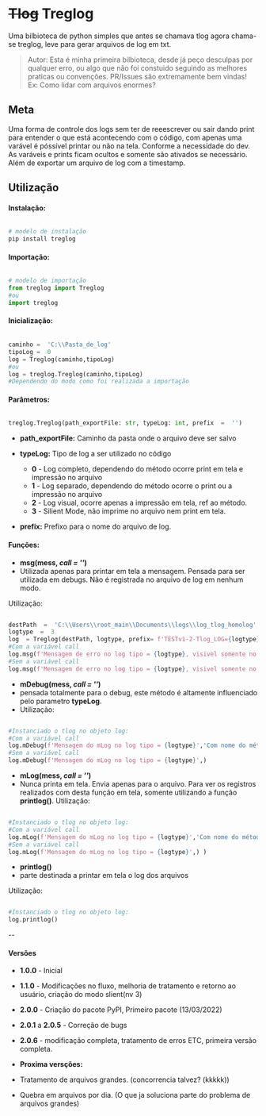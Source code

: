 
# ~~Tlog~~ Treglog 

Uma bilbioteca de python simples que antes se chamava tlog agora chama-se treglog, leve para gerar arquivos de log em txt. 

> Autor: Esta é minha primeira bilbioteca, desde já peço desculpas por qualquer erro, ou algo que não foi constuido seguindo as melhores praticas ou convenções. PR/Issues são extremamente bem vindas! Ex: Como lidar com arquivos enormes?

## Meta

Uma forma de controle dos logs sem ter de reeescrever ou sair dando print para entender o que está acontecendo com o código, com apenas uma varável é póssível printar ou não na tela. Conforme a necessidade do dev. As varáveis e prints ficam ocultos e somente são ativados se necessário. Além de exportar um arquivo de log com a timestamp.
  

## Utilização

#### **Instalação:**

~~~python

# modelo de instalação
pip install treglog

~~~

#### **Importação:**
~~~python

# modelo de importação
from treglog import Treglog
#ou
import treglog 

~~~
#### **Inicialização:**
~~~python

caminho =  'C:\\Pasta_de_log'
tipoLog =  0
log = Treglog(caminho,tipoLog)
#ou
log = treglog.Treglog(caminho,tipoLog)
#Dependendo do modo como foi realizada a importação

~~~

  

#### **Parâmetros:**

~~~python

treglog.Treglog(path_exportFile: str, typeLog: int, prefix  =  '')

~~~

*  **path_exportFile:** Caminho da pasta onde o arquivo deve ser salvo

*  **typeLog:** Tipo de log a ser utilizado no código
    *  **0** - Log completo, dependendo do método ocorre print em tela e impressão no arquivo
    *  **1** - Log separado, dependendo do método ocorre o print ou a impressão no arquivo
    *  **2** - Log visual, ocorre apenas a impressão em tela, ref ao método.
    *  **3** - Silient Mode, não imprime no arquivo nem print em tela.
* **prefix:** Prefixo para o nome do arquivo de log.


#### **Funções:**

*  **msg(mess, *call = ''*)**
* Utilizada apenas para printar em tela a mensagem. Pensada para ser utilizada em debugs. Não é registrada no arquivo de log em nenhum modo.

Utilização:
~~~python

destPath  =  'C:\\Users\\root_main\\Documents\\logs\\log_tlog_homolog'
logtype  =  3
log  = Treglog(destPath, logtype, prefix= f'TESTv1-2-Tlog_LOG={logtype}')
#Com a variável call
log.msg(f'Mensagem de erro no log tipo = {logtype}, visivel somente no tipo 2','Com o Nome do método especificado')
#Sem a variável call
log.msg(f'Mensagem de erro no log tipo = {logtype}, visivel somente no tipo 2')

~~~

  

* **mDebug(mess, *call  =  ''*)**
* pensada totalmente para o debug, este método é altamente influenciado pelo parametro **typeLog**.
* Utilização:
~~~python

#Instanciado o tlog no objeto log:
#Com a variável call
log.mDebug(f'Mensagem do mLog no log tipo = {logtype}','Com nome do método')
#Sem a variável call
log.mDebug(f'Mensagem do mLog no log tipo = {logtype}',) 

~~~

  

* **mLog(mess, *call  =  ''*)**
* Nunca printa em tela. Envia apenas para o arquivo. Para ver os registros realizados com desta função em tela, somente utilizando a função **printlog()**.
Utilização:
~~~python

#Instanciado o tlog no objeto log:
#Com a variável call
log.mLog(f'Mensagem do mLog no log tipo = {logtype}','Com nome do método')
#Sem a variável call
log.mLog(f'Mensagem do mLog no log tipo = {logtype}',) )

~~~

  

*  **printlog()**
*  parte destinada a printar em tela o log dos arquivos

Utilização:

~~~python

#Instanciado o tlog no objeto log:
log.printlog()

~~~

  

--

#### **Versões**

*  **1.0.0** - Inicial
*  **1.1.0** - Modificações no fluxo, melhoria de tratamento e retorno ao usuário, criação do modo slient(nv 3)
*  **2.0.0** - Criação do pacote PyPI, Primeiro pacote (13/03/2022)
*  **2.0.1** a **2.0.5** - Correção de bugs
*  **2.0.6** - modificação completa, tratamento de erros ETC, primeira versão completa.

*  **Proxima versções:**

* Tratamento de arquivos grandes. (concorrencia talvez? (kkkkk))
* Quebra em arquivos por dia. (O que ja soluciona parte do problema de arquivos grandes)
